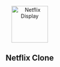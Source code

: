 <p align="center">
  <img width="100px" src="img/Captura.PNG" align="center" alt="Netflix Display">
  <h2 align="center">Netflix Clone</h2>
</p>
